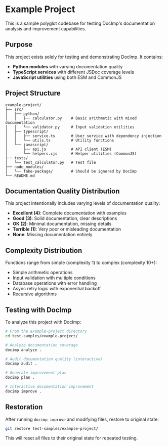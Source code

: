 # Example Project

This is a sample polyglot codebase for testing DocImp's documentation analysis and improvement capabilities.

## Purpose

This project exists solely for testing and demonstrating DocImp. It contains:

- **Python modules** with varying documentation quality
- **TypeScript services** with different JSDoc coverage levels
- **JavaScript utilities** using both ESM and CommonJS

## Project Structure

```
example-project/
├── src/
│   ├── python/
│   │   ├── calculator.py    # Basic arithmetic with mixed documentation
│   │   └── validator.py     # Input validation utilities
│   ├── typescript/
│   │   ├── service.ts       # User service with dependency injection
│   │   └── utils.ts         # Utility functions
│   └── javascript/
│       ├── api.js           # API client (ESM)
│       └── helpers.cjs      # Helper utilities (CommonJS)
├── tests/
│   └── test_calculator.py   # Test file
├── node_modules/
│   └── fake-package/        # Should be ignored by DocImp
└── README.md
```

## Documentation Quality Distribution

This project intentionally includes varying levels of documentation quality:

- **Excellent (4)**: Complete documentation with examples
- **Good (3)**: Solid documentation, clear descriptions
- **OK (2)**: Minimal documentation, missing details
- **Terrible (1)**: Very poor or misleading documentation
- **None**: Missing documentation entirely

## Complexity Distribution

Functions range from simple (complexity 1) to complex (complexity 10+):

- Simple arithmetic operations
- Input validation with multiple conditions
- Database operations with error handling
- Async retry logic with exponential backoff
- Recursive algorithms

## Testing with DocImp

To analyze this project with DocImp:

```bash
# From the example-project directory
cd test-samples/example-project/

# Analyze documentation coverage
docimp analyze .

# Audit documentation quality (interactive)
docimp audit .

# Generate improvement plan
docimp plan .

# Interactive documentation improvement
docimp improve .
```

## Restoration

After running `docimp improve` and modifying files, restore to original state:

```bash
git restore test-samples/example-project/
```

This will reset all files to their original state for repeated testing.
